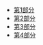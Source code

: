 - [第1部分](/ext/7/佛藏/乾隆藏/此土著述/菩萨戒义疏/README.md)
- [第2部分](/ext/7/佛藏/乾隆藏/此土著述/菩萨戒义疏/p2.md)
- [第3部分](/ext/7/佛藏/乾隆藏/此土著述/菩萨戒义疏/p3.md)
- [第4部分](/ext/7/佛藏/乾隆藏/此土著述/菩萨戒义疏/p4.md)
